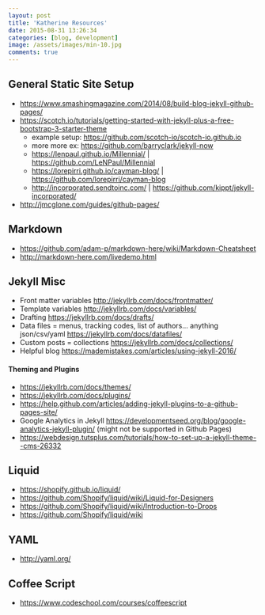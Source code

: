 ```yaml
---
layout: post
title: 'Katherine Resources'
date: 2015-08-31 13:26:34
categories: [blog, development]
image: /assets/images/min-10.jpg
comments: true
---
```


## General Static Site Setup
* https://www.smashingmagazine.com/2014/08/build-blog-jekyll-github-pages/
* https://scotch.io/tutorials/getting-started-with-jekyll-plus-a-free-bootstrap-3-starter-theme
  * example setup: https://github.com/scotch-io/scotch-io.github.io
  * more more ex: https://github.com/barryclark/jekyll-now
  * https://lenpaul.github.io/Millennial/ | https://github.com/LeNPaul/Millennial
  * https://lorepirri.github.io/cayman-blog/ | https://github.com/lorepirri/cayman-blog
  * http://incorporated.sendtoinc.com/ | https://github.com/kippt/jekyll-incorporated/
* http://jmcglone.com/guides/github-pages/


## Markdown
* https://github.com/adam-p/markdown-here/wiki/Markdown-Cheatsheet
* http://markdown-here.com/livedemo.html

## Jekyll Misc
* Front matter variables http://jekyllrb.com/docs/frontmatter/
* Template variables http://jekyllrb.com/docs/variables/
* Drafting https://jekyllrb.com/docs/drafts/
* Data files = menus, tracking codes, list of authors... anything json/csv/yaml https://jekyllrb.com/docs/datafiles/
* Custom posts = collections https://jekyllrb.com/docs/collections/
* Helpful blog https://mademistakes.com/articles/using-jekyll-2016/

#### Theming and Plugins
* https://jekyllrb.com/docs/themes/
* https://jekyllrb.com/docs/plugins/
* https://help.github.com/articles/adding-jekyll-plugins-to-a-github-pages-site/
* Google Analytics in Jekyll https://developmentseed.org/blog/google-analytics-jekyll-plugin/ (might not be supported in Github Pages)
* https://webdesign.tutsplus.com/tutorials/how-to-set-up-a-jekyll-theme--cms-26332


## Liquid
* https://shopify.github.io/liquid/
* https://github.com/Shopify/liquid/wiki/Liquid-for-Designers
* https://github.com/Shopify/liquid/wiki/Introduction-to-Drops
* https://github.com/Shopify/liquid/wiki

## YAML
* http://yaml.org/

## Coffee Script
* https://www.codeschool.com/courses/coffeescript
